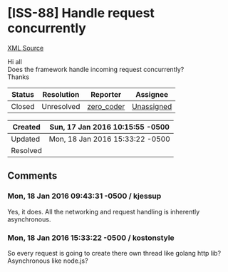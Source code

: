 # [ISS-88] Handle request concurrently

[XML Source](./xml/ISS-88.xml)
<p><p>Hi all   <br/>
Does the framework handle incoming request concurrently?  <br/>
Thanks</p></p>





Status|Resolution|Reporter|Assignee
------|----------|--------|--------
Closed|Unresolved|[zero_coder](kostonstyle)|[Unassigned]($-1)





Created|Sun, 17 Jan 2016 10:15:55 -0500
-------|--------------
Updated|Mon, 18 Jan 2016 15:33:22 -0500
Resolved|


## Comments




### Mon, 18 Jan 2016 09:43:31 -0500 / kjessup 

<p><p>Yes, it does. All the networking and request handling is inherently asynchronous.</p></p>


### Mon, 18 Jan 2016 15:33:22 -0500 / kostonstyle 

<p><p>So every request is going to create there own thread like golang http lib? Asynchronous like node.js?</p></p>


